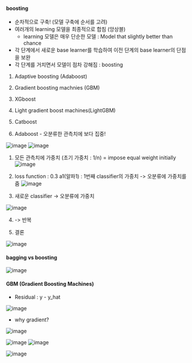 #### boosting

  - 순차적으로 구축! (모델 구축에 순서를 고려)
  - 여러개의 learning 모델을 최종적으로 합침 (앙상블)
    - learning 모델은 매우 단순한 모델 : Model that slightly better than chance
  - 각 단계에서 새로운 base learner를 학습하여 이전 단계의 base learner의 단점을 보완
  - 각 단계를 거치면서 모델이 점차 강해짐 : boosting


  1) Adaptive boosting (Adaboost)
  2) Gradient boosting machnies (GBM)
  3) XGboost
  4) Light gradient boost machines(LightGBM)
  5) Catboost
  
  1) Adaboost
    - 오분류한 관측치에 보다 집중!
    
   ![image](https://user-images.githubusercontent.com/79842387/114405691-e3feb700-9be1-11eb-9d61-0d8ea0fc78c5.png)
   ![image](https://user-images.githubusercontent.com/79842387/114407954-e95d0100-9be3-11eb-8881-9483518cd4ba.png)
  
   1. 모든 관측치에 가중치 (초기 가중치 : 1/n) = impose equal weight initially
   ![image](https://user-images.githubusercontent.com/79842387/114409040-00502300-9be5-11eb-8200-3311576f23cd.png)
   
   2. loss function : 0.3
       a1(알파1) : 1번째 classifier의 가중치
       -> 오분류에 가중치를 줌
   ![image](https://user-images.githubusercontent.com/79842387/114408280-38a33180-9be4-11eb-9a55-f09c062d8cfd.png)
   
   3. 새로운 classifier -> 오분류에 가중치
   
   ![image](https://user-images.githubusercontent.com/79842387/114408651-98014180-9be4-11eb-9417-bad16b98e378.png)
   
   4. -> 반복
   
   5. 결론
   
   ![image](https://user-images.githubusercontent.com/79842387/114408986-f0d0da00-9be4-11eb-8b2f-79ad30790c08.png)


#### bagging vs boosting
  ![image](https://user-images.githubusercontent.com/79842387/114409381-5e7d0600-9be5-11eb-931e-1035c5b7b9e5.png)

#### GBM (Gradient Boosting Machines)

  - Residual : y - y_hat
  
  ![image](https://user-images.githubusercontent.com/79842387/114409625-98e6a300-9be5-11eb-8b45-a471ac72b176.png)
  
  - why gradient?
  
  ![image](https://user-images.githubusercontent.com/79842387/114410028-fe3a9400-9be5-11eb-9707-4ff0d6f1e10e.png)

  ![image](https://user-images.githubusercontent.com/79842387/114410860-a81a2080-9be6-11eb-802c-adb7d785d98c.png)
  ![image](https://user-images.githubusercontent.com/79842387/114410984-c2ec9500-9be6-11eb-97c6-7dee43fd0c12.png)

  ![image](https://user-images.githubusercontent.com/79842387/114412671-465ab600-9be8-11eb-9ae1-ee6e1abec790.png)
